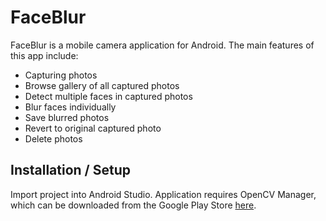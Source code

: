 # FaceBlur

FaceBlur is a mobile camera application for Android. The main features of this app include:
* Capturing photos
* Browse gallery of all captured photos
* Detect multiple faces in captured photos
* Blur faces individually
* Save blurred photos
* Revert to original captured photo
* Delete photos

## Installation / Setup
Import project into Android Studio. Application requires OpenCV Manager, which can be downloaded from the Google Play Store [here](https://play.google.com/store/apps/details?id=org.opencv.engine&hl=en).
